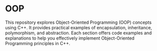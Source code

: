 # OOP
This repository explores Object-Oriented Programming (OOP) concepts using C++. It provides practical examples of encapsulation, inheritance, polymorphism, and abstraction. Each section offers code examples and explanations to help you effectively implement Object-Oriented Programming principles in C++.
